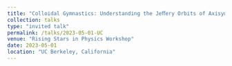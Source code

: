 ```yaml
---
title: "Colloidal Gymnastics: Understanding the Jeﬀery Orbits of Axisymmetric Particles With Holographic Microscopy and Eﬀective Medium Theory"
collection: talks
type: "invited talk"
permalink: /talks/2023-05-01-UC
venue: "Rising Stars in Physics Workshop"
date: 2023-05-01
location: "UC Berkeley, California"
---
```

